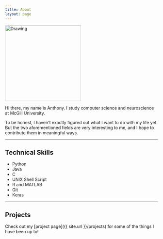 ```yaml
---
title: About
layout: page
---
```


<img src="{{ site.url }}/{{ site.picture }}" alt="Drawing" style="width: 250px;"/>


<p>Hi there, my name is Anthony. I study computer science and neuroscience at McGill University.</p>

<p>To be honest, I haven't exactly figured out what I want to do with my life yet. But the two aforementioned fields are very interesting to me, and I hope to contribute them in meaningful ways.</p>

---

<h2>Technical Skills</h2>

<ul class="skill-list">
	<li>Python</li>
	<li>Java</li>
	<li>C</li>
	<li>UNIX Shell Script</li>
	<li>R and MATLAB</li>
	<li>Git</li>
	<li>Keras</li>
</ul>

---

<h2>Projects</h2>

Check out my [project page]({{ site.url }}/projects) for some of the things I have been up to!
